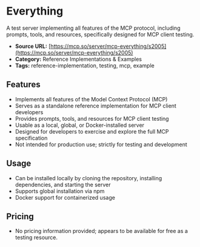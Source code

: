 # Everything

A test server implementing all features of the MCP protocol, including prompts, tools, and resources, specifically designed for MCP client testing.

- **Source URL:** [https://mcp.so/server/mcp-everything/s2005](https://mcp.so/server/mcp-everything/s2005)
- **Category:** Reference Implementations & Examples
- **Tags:** reference-implementation, testing, mcp, example

## Features
- Implements all features of the Model Context Protocol (MCP)
- Serves as a standalone reference implementation for MCP client developers
- Provides prompts, tools, and resources for MCP client testing
- Usable as a local, global, or Docker-installed server
- Designed for developers to exercise and explore the full MCP specification
- Not intended for production use; strictly for testing and development

## Usage
- Can be installed locally by cloning the repository, installing dependencies, and starting the server
- Supports global installation via npm
- Docker support for containerized usage

## Pricing
- No pricing information provided; appears to be available for free as a testing resource.